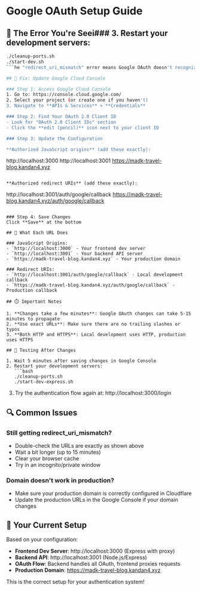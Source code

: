 # Google OAuth Setup Guide

## 🎯 The Error You're Seei### 3. **Restart your development servers:**
   ```bash
   ./cleanup-ports.sh
   ./start-dev.sh
   ```he "redirect_uri_mismatch" error means Google OAuth doesn't recognize the callback URL your app is using. This happens because the URLs in your Google Cloud Console don't match what your local development server is sending.

## 🔧 Fix: Update Google Cloud Console

### Step 1: Access Google Cloud Console
1. Go to: https://console.cloud.google.com/
2. Select your project (or create one if you haven't)
3. Navigate to **APIs & Services** > **Credentials**

### Step 2: Find Your OAuth 2.0 Client ID
- Look for "OAuth 2.0 Client IDs" section
- Click the **edit (pencil)** icon next to your client ID

### Step 3: Update the Configuration

**Authorized JavaScript origins** (add these exactly):
```
http://localhost:3000
http://localhost:3001
https://madk-travel-blog.kandan4.xyz
```

**Authorized redirect URIs** (add these exactly):
```
http://localhost:3001/auth/google/callback
https://madk-travel-blog.kandan4.xyz/auth/google/callback
```

### Step 4: Save Changes
Click **Save** at the bottom

## 🚀 What Each URL Does

### JavaScript Origins:
- `http://localhost:3000` - Your frontend dev server
- `http://localhost:3001` - Your backend API server  
- `https://madk-travel-blog.kandan4.xyz` - Your production domain

### Redirect URIs:
- `http://localhost:3001/auth/google/callback` - Local development callback
- `https://madk-travel-blog.kandan4.xyz/auth/google/callback` - Production callback

## ⏱️ Important Notes

1. **Changes take a few minutes**: Google OAuth changes can take 5-15 minutes to propagate
2. **Use exact URLs**: Make sure there are no trailing slashes or typos
3. **Both HTTP and HTTPS**: Local development uses HTTP, production uses HTTPS

## 🧪 Testing After Changes

1. Wait 5 minutes after saving changes in Google Console
2. Restart your development servers:
   ```bash
   ./cleanup-ports.sh
   ./start-dev-express.sh
   ```
3. Try the authentication flow again at: http://localhost:3000/login

## 🔍 Common Issues

### Still getting redirect_uri_mismatch?
- Double-check the URLs are exactly as shown above
- Wait a bit longer (up to 15 minutes)
- Clear your browser cache
- Try in an incognito/private window

### Domain doesn't work in production?
- Make sure your production domain is correctly configured in Cloudflare
- Update the production URLs in the Google Console if your domain changes

## 📱 Your Current Setup

Based on your configuration:
- **Frontend Dev Server**: http://localhost:3000 (Express with proxy)
- **Backend API**: http://localhost:3001 (Node.js/Express)
- **OAuth Flow**: Backend handles all OAuth, frontend proxies requests
- **Production Domain**: https://madk-travel-blog.kandan4.xyz

This is the correct setup for your authentication system!
